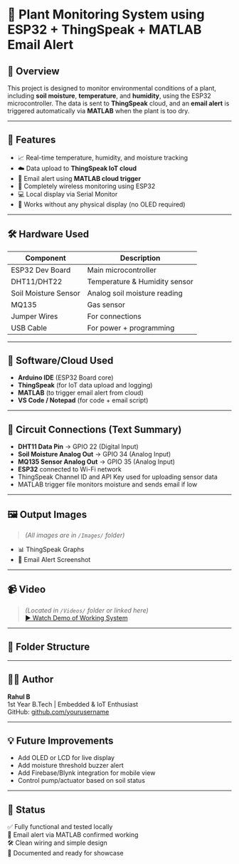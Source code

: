 # 🌿 Plant Monitoring System using ESP32 + ThingSpeak + MATLAB Email Alert

## 📌 Overview
This project is designed to monitor environmental conditions of a plant, including **soil moisture**, **temperature**, and **humidity**, using the ESP32 microcontroller. The data is sent to **ThingSpeak** cloud, and an **email alert** is triggered automatically via **MATLAB** when the plant is too dry.

---

## 🧠 Features

- 📈 Real-time temperature, humidity, and moisture tracking
- ☁️ Data upload to **ThingSpeak IoT cloud**
- 📧 Email alert using **MATLAB cloud trigger**
- 🔌 Completely wireless monitoring using ESP32
- 💻 Local display via Serial Monitor
- 🔔 Works without any physical display (no OLED required)

---

## 🛠️ Hardware Used

| Component           | Description                     |
|--------------------|---------------------------------|
| ESP32 Dev Board    | Main microcontroller             |
| DHT11/DHT22        | Temperature & Humidity sensor    |
| Soil Moisture Sensor | Analog soil moisture reading  |
| MQ135              | Gas sensor
| Jumper Wires       | For connections                  |
| USB Cable          | For power + programming          |

---

## 🧰 Software/Cloud Used

- **Arduino IDE** (ESP32 Board core)
- **ThingSpeak** (for IoT data upload and logging)
- **MATLAB** (to trigger email alert from cloud)
- **VS Code / Notepad** (for code + email script)

---

## 🔧 Circuit Connections (Text Summary)

- **DHT11 Data Pin** → GPIO 22 (Digital Input)  
- **Soil Moisture Analog Out** → GPIO 34 (Analog Input)  
- **MQ135 Sensor Analog Out** → GPIO 35  (Analog Input)  
- **ESP32** connected to Wi-Fi network  
- ThingSpeak Channel ID and API Key used for uploading sensor data  
- MATLAB trigger file monitors moisture and sends email if low

---

## 🖼️ Output Images

> *(All images are in `/Images/` folder)*

- 📊 ThingSpeak Graphs  
- 📨 Email Alert Screenshot

---

## 📹  Video

> *(Located in `/Videos/` folder or linked here)*  
[▶️ Watch Demo of Working System](./Videos/Video_1.mp4)

---

## 📂 Folder Structure
  
---

## 👨‍💻 Author

**Rahul B**  
1st Year B.Tech | Embedded & IoT Enthusiast  
GitHub: [github.com/yourusername](https://github.com/yourusername)

---

## 💡 Future Improvements

- Add OLED or LCD for live display  
- Add moisture threshold buzzer alert  
- Add Firebase/Blynk integration for mobile view  
- Control pump/actuator based on soil status

---

## 🏁 Status

✅ Fully functional and tested locally  
📧 Email alert via MATLAB confirmed working  
🛠️ Clean wiring and simple design  
📁 Documented and ready for showcase

